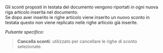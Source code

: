 Gli sconti proposti in testata del documento vengono riportati in ogni nuova riga articolo inserita nel documento.           
Se dopo aver inserito le righe articolo viene inserito un nuovo sconto in testata questo non viene replicato nelle righe articolo già inserite.

*Pulsante specifico*:

> **Cancella sconti**: utilizzato per cancellare le righe di sconto selezionate.
